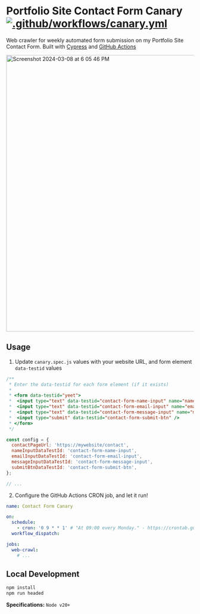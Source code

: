 # Portfolio Site Contact Form Canary [![.github/workflows/canary.yml](https://github.com/spencerlepine/portfolio-site-contact-form-canary/actions/workflows/canary.yml/badge.svg?branch=main)](https://github.com/spencerlepine/portfolio-site-contact-form-canary/actions/workflows/canary.yml)

Web crawler for weekly automated form submission on my Portfolio Site Contact Form. Built with [Cypress](https://www.cypress.io/) and
[GitHub Actions](https://docs.github.com/en/actions)

<img width="741" alt="Screenshot 2024-03-08 at 6 05 46 PM" src="https://github.com/spencerlepine/portfolio-site-contact-form-canary/assets/60903378/1a193d17-96fd-4cd1-8ca0-92967aff3316">

## Usage

1. Update `canary.spec.js` values with your website URL, and form element `data-testid` values

```js
/**
 * Enter the data-testid for each form element (if it exists)
 *
 * <form data-testid="yeet">
 *  <input type="text" data-testid="contact-form-name-input" name="name"><br>
 *  <input type="text" data-testid="contact-form-email-input" name="email"><br>
 *  <input type="text" data-testid="contact-form-message-input" name="message"><br>
 *  <input type="submit" data-testid="contact-form-submit-btn" />
 * </form>
 */

const config = {
  contactPageUrl: 'https://mywebsite/contact',
  nameInputDataTestId: 'contact-form-name-input',
  emailInputDataTestId: 'contact-form-email-input',
  messageInputDataTestId: 'contact-form-message-input',
  submitBtnDataTestId: 'contact-form-submit-btn',
};

// ...
```

2. Configure the GitHub Actions CRON job, and let it run!

```yaml
name: Contact Form Canary

on:
  schedule:
    - cron: '0 9 * * 1' # "At 09:00 every Monday." - https://crontab.guru
  workflow_dispatch:

jobs:
  web-crawl:
    # ...
```

## Local Development

```sh
npm install
npm run headed
```

**Specifications:** `Node v20+`
